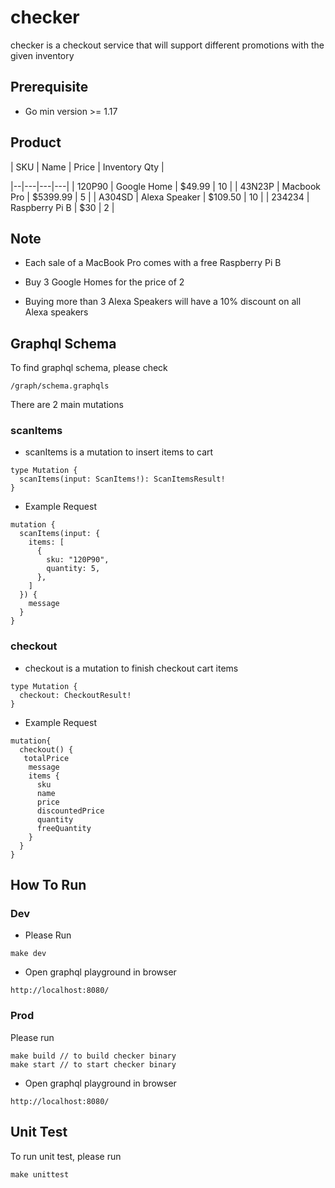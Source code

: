 # checker

checker is a checkout service that will support different promotions with the given inventory

## Prerequisite

- Go min version >= 1.17

## Product

| SKU | Name | Price | Inventory Qty  |

|--|---|---|---|
| 120P90 | Google Home |  $49.99 | 10 |
| 43N23P | Macbook Pro | $5399.99 | 5 |
| A304SD | Alexa Speaker  | $109.50  | 10 |
| 234234 | Raspberry Pi B  | $30 | 2  |

## Note

- Each sale of a MacBook Pro comes with a free Raspberry Pi B

- Buy 3 Google Homes for the price of 2

- Buying more than 3 Alexa Speakers will have a 10% discount on all Alexa speakers

## Graphql Schema

To find graphql schema, please check

`/graph/schema.graphqls`

There are 2 main mutations

### scanItems

- scanItems is a mutation to insert items to cart

```
type Mutation {
  scanItems(input: ScanItems!): ScanItemsResult!
}
```

- Example Request

```
mutation {
  scanItems(input: {
    items: [
      {
        sku: "120P90",
        quantity: 5,
      },
    ]
  }) {
    message
  }
}
```

### checkout

- checkout is a mutation to finish checkout cart items

```
type Mutation {
  checkout: CheckoutResult!
}
```

- Example Request

```
mutation{
  checkout() {
   totalPrice
    message
    items {
      sku
      name
      price
      discountedPrice
      quantity
      freeQuantity
    }
  }
}
```

## How To Run

### Dev

- Please Run

```
make dev
```

- Open graphql playground in browser

```
http://localhost:8080/
```

### Prod

Please run

```
make build // to build checker binary
make start // to start checker binary
```

- Open graphql playground in browser

```
http://localhost:8080/
```

## Unit Test

To run unit test, please run

```
make unittest
```
